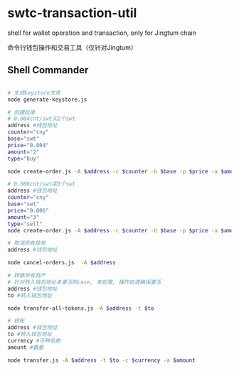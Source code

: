 # swtc-transaction-util

shell for wallet operation and transaction, only for Jingtum chain

命令行钱包操作和交易工具（仅针对Jingtum）

## Shell Commander

```bash

# 生成keystore文件
node generate-keystore.js

# 创建挂单
# 0.004cnt/swt买2个swt
address #钱包地址
counter="cny"
base="swt"
price="0.004"
amount="2"
type="buy"

node create-order.js -A $address -c $counter -b $base -p $price -a $amount -t $type

# 0.006cnt/swt卖3个swt
address #钱包地址
counter="cny"
base="swt"
price="0.006"
amount="3"
type="sell"
node create-order.js -A $address -c $counter -b $base -p $price -a $amount -t $type

# 取消所有挂单
address #钱包地址

node cancel-orders.js  -A $address

# 转移所有资产
# 针对转入钱包地址未激活的case, 未处理, 操作前请确保激活
address #钱包地址
to #转入钱包地址

node transfer-all-tokens.js -A $address -t $to

# 转账
address #钱包地址
to #转入钱包地址
currency #币种名称
amount #数量

node transfer.js -A $address -t $to -c $currency -a $amount

```
